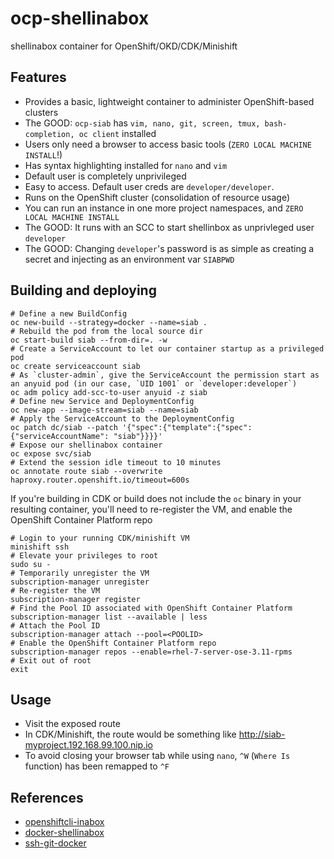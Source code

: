 # ocp-shellinabox
shellinabox container for OpenShift/OKD/CDK/Minishift

## Features
* Provides a basic, lightweight container to administer OpenShift-based clusters
* The GOOD: `ocp-siab` has `vim, nano, git, screen, tmux, bash-completion, oc client` installed
* Users only need a browser to access basic tools (`ZERO LOCAL MACHINE INSTALL`!)
* Has syntax highlighting installed for `nano` and `vim`
* Default user is completely unprivileged
* Easy to access.  Default user creds are `developer/developer`.
* Runs on the OpenShift cluster (consolidation of resource usage)
* You can run an instance in one more project namespaces, and `ZERO LOCAL MACHINE INSTALL`
* The GOOD: It runs with an SCC to start shellinbox as unprivleged user `developer`
* The GOOD: Changing `developer`'s password is as simple as creating a secret and injecting as an environment var `SIABPWD`

## Building and deploying
```
# Define a new BuildConfig
oc new-build --strategy=docker --name=siab .
# Rebuild the pod from the local source dir
oc start-build siab --from-dir=. -w
# Create a ServiceAccount to let our container startup as a privileged pod
oc create serviceaccount siab
# As `cluster-admin`, give the ServiceAccount the permission start as an anyuid pod (in our case, `UID 1001` or `developer:developer`)
oc adm policy add-scc-to-user anyuid -z siab
# Define new Service and DeploymentConfig
oc new-app --image-stream=siab --name=siab
# Apply the ServiceAccount to the DeploymentConfig
oc patch dc/siab --patch '{"spec":{"template":{"spec":{"serviceAccountName": "siab"}}}}'
# Expose our shellinabox container
oc expose svc/siab
# Extend the session idle timeout to 10 minutes
oc annotate route siab --overwrite haproxy.router.openshift.io/timeout=600s
```

If you're building in CDK or build does not include the `oc` binary in your resulting container, you'll need to re-register the VM, and enable the OpenShift Container Platform repo
```
# Login to your running CDK/minishift VM
minishift ssh
# Elevate your privileges to root
sudo su -
# Temporarily unregister the VM
subscription-manager unregister
# Re-register the VM
subscription-manager register
# Find the Pool ID associated with OpenShift Container Platform
subscription-manager list --available | less
# Attach the Pool ID
subscription-manager attach --pool=<POOLID>
# Enable the OpenShift Container Platform repo
subscription-manager repos --enable=rhel-7-server-ose-3.11-rpms
# Exit out of root
exit
```


## Usage
* Visit the exposed route
* In CDK/Minishift, the route would be something like http://siab-myproject.192.168.99.100.nip.io
* To avoid closing your browser tab while using `nano`, `^W` (`Where Is` function) has been remapped to `^F`

## References
* [openshiftcli-inabox][0]
* [docker-shellinabox][1]
* [ssh-git-docker][2]

[0]: https://github.com/VeerMuchandi/openshiftcli-inabox
[1]: https://github.com/andrefernandes/docker-shellinabox
[2]: https://github.com/openshift-qe/ssh-git-docker
